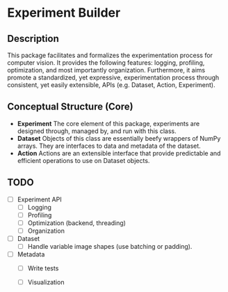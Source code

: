 # Experiment Builder

Description
---
This package facilitates and formalizes the experimentation process for computer vision. It provides the following features: logging, profiling, optimization, and most importantly organization. Furthermore, it aims promote a standardized, yet expressive, experimentation process through consistent, yet easily extensible, APIs (e.g. Dataset, Action, Experiment).

## Conceptual Structure (Core)

- **Experiment** The core element of this package, experiments are designed through, managed by, and run with this class.  
- **Dataset** Objects of this class are essentially beefy wrappers of NumPy arrays. They are interfaces to data and metadata of the dataset.
- **Action** Actions are an extensible interface that provide predictable and efficient operations to use on Dataset objects.


## TODO

- [ ] Experiment API
    - [ ] Logging
    - [ ] Profiling
    - [ ] Optimization (backend, threading)
    - [ ] Organization

- [ ] Dataset
    - [ ] Handle variable image shapes (use batching or padding). 

- [ ] Metadata
    - [ ] Write tests
    - [ ] Visualization
    